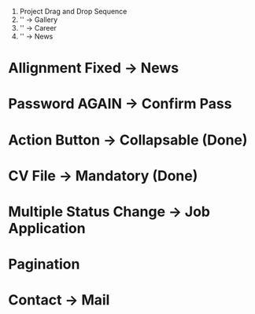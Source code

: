 
1. Project Drag and Drop Sequence
2. '' -> Gallery
3. '' -> Career
4. '' -> News


# Allignment Fixed -> News
# Password AGAIN ->   Confirm Pass
# Action Button -> Collapsable (Done)
# CV File -> Mandatory (Done)
# Multiple Status Change -> Job Application
# Pagination
# Contact -> Mail